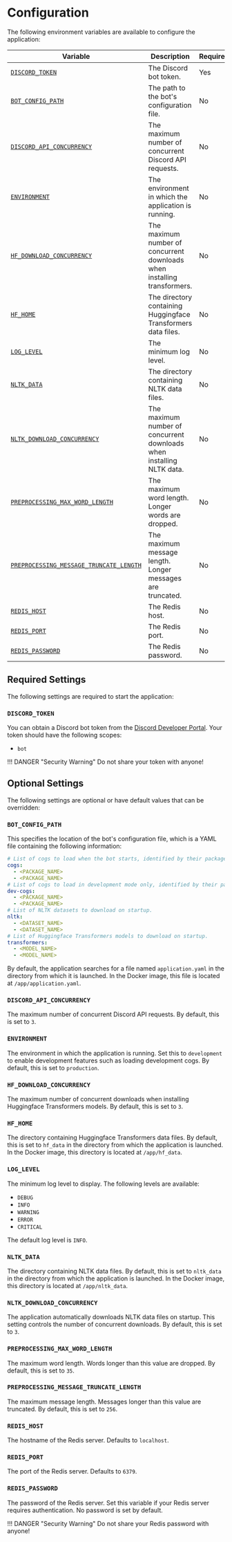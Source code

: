 # Configuration

The following environment variables are available to configure the application:

| Variable                                                                          | Description                                                              | Required | Default            |
| --------------------------------------------------------------------------------- | ------------------------------------------------------------------------ | -------- | ------------------ |
| [`DISCORD_TOKEN`](#discord_token)                                                 | The Discord bot token.                                                   | Yes      | -                  |
| [`BOT_CONFIG_PATH`](#bot_config_path)                                             | The path to the bot's configuration file.                                | No       | `application.yaml` |
| [`DISCORD_API_CONCURRENCY`](#discord_api_concurrency)                             | The maximum number of concurrent Discord API requests.                   | No       | `3`                |
| [`ENVIRONMENT`](#environment)                                                     | The environment in which the application is running.                     | No       | `production`       |
| [`HF_DOWNLOAD_CONCURRENCY`](#hf_download_concurrency)                             | The maximum number of concurrent downloads when installing transformers. | No       | `3`                |
| [`HF_HOME`](#hf_home)                                                             | The directory containing Huggingface Transformers data files.            | No       | `hf_data`          |
| [`LOG_LEVEL`](#log_level)                                                         | The minimum log level.                                                   | No       | `INFO`             |
| [`NLTK_DATA`](#nltk_data)                                                         | The directory containing NLTK data files.                                | No       | `nltk_data`        |
| [`NLTK_DOWNLOAD_CONCURRENCY`](#nltk_download_concurrency)                         | The maximum number of concurrent downloads when installing NLTK data.    | No       | `3`                |
| [`PREPROCESSING_MAX_WORD_LENGTH`](#preprocessing_max_word_length)                 | The maximum word length. Longer words are dropped.                       | No       | `35`               |
| [`PREPROCESSING_MESSAGE_TRUNCATE_LENGTH`](#preprocessing_message_truncate_length) | The maximum message length. Longer messages are truncated.               | No       | `256`              |
| [`REDIS_HOST`](#redis_host)                                                       | The Redis host.                                                          | No       | `localhost`        |
| [`REDIS_PORT`](#redis_port)                                                       | The Redis port.                                                          | No       | `6379`             |
| [`REDIS_PASSWORD`](#redis_password)                                               | The Redis password.                                                      | No       | -                  |

## Required Settings

The following settings are required to start the application:

### `DISCORD_TOKEN`

You can obtain a Discord bot token from the [Discord Developer Portal](https://discord.com/developers/applications).
Your token should have the following scopes:

- `bot`

!!! DANGER "Security Warning"
    Do not share your token with anyone!

## Optional Settings

The following settings are optional or have default values that can be overridden:

### `BOT_CONFIG_PATH`

This specifies the location of the bot's configuration file, which is a YAML file containing the following information:

```yaml
# List of cogs to load when the bot starts, identified by their package name.
cogs:
  - <PACKAGE_NAME>
  - <PACKAGE_NAME>
# List of cogs to load in development mode only, identified by their package name.
dev-cogs:
  - <PACKAGE_NAME>
  - <PACKAGE_NAME>
# List of NLTK datasets to download on startup.
nltk:
  - <DATASET_NAME>
  - <DATASET_NAME>
# List of Huggingface Transformers models to download on startup.
transformers:
  - <MODEL_NAME>
  - <MODEL_NAME>
```

By default, the application searches for a file named `application.yaml` in the directory from which it is launched.
In the Docker image, this file is located at `/app/application.yaml`.

### `DISCORD_API_CONCURRENCY`

The maximum number of concurrent Discord API requests. By default, this is set to `3`.

### `ENVIRONMENT`

The environment in which the application is running. Set this to `development` to enable development features
such as loading development cogs. By default, this is set to `production`.

### `HF_DOWNLOAD_CONCURRENCY`

The maximum number of concurrent downloads when installing Huggingface Transformers models. By default, this
is set to `3`.

### `HF_HOME`

The directory containing Huggingface Transformers data files. By default, this is set to `hf_data` in the directory
from which the application is launched. In the Docker image, this directory is located at `/app/hf_data`.

### `LOG_LEVEL`

The minimum log level to display. The following levels are available:

- `DEBUG`
- `INFO`
- `WARNING`
- `ERROR`
- `CRITICAL`

The default log level is `INFO`.

### `NLTK_DATA`

The directory containing NLTK data files. By default, this is set to `nltk_data` in the directory from which the
application is launched. In the Docker image, this directory is located at `/app/nltk_data`.

### `NLTK_DOWNLOAD_CONCURRENCY`

The application automatically downloads NLTK data files on startup. This setting controls the number of concurrent
downloads. By default, this is set to `3`.

### `PREPROCESSING_MAX_WORD_LENGTH`

The maximum word length. Words longer than this value are dropped. By default, this is set to `35`.

### `PREPROCESSING_MESSAGE_TRUNCATE_LENGTH`

The maximum message length. Messages longer than this value are truncated. By default, this is set to `256`.

### `REDIS_HOST`

The hostname of the Redis server. Defaults to `localhost`.

### `REDIS_PORT`

The port of the Redis server. Defaults to `6379`.

### `REDIS_PASSWORD`

The password of the Redis server. Set this variable if your Redis server requires authentication. No password
is set by default.

!!! DANGER "Security Warning"
    Do not share your Redis password with anyone!
